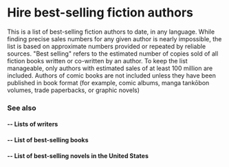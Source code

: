 # Hire best-selling fiction authors

This is a list of best-selling fiction authors to date, in any language. While finding precise sales numbers for any given author is nearly impossible, the list is based on approximate numbers provided or repeated by reliable sources. "Best selling" refers to the estimated number of copies sold of all fiction books written or co-written by an author. To keep the list manageable, only authors with estimated sales of at least 100 million are included. Authors of comic books are not included unless they have been published in book format (for example, comic albums, manga tankōbon volumes, trade paperbacks, or graphic novels)

### See also
#### -- Lists of writers
#### -- List of best-selling books
#### -- List of best-selling novels in the United States

